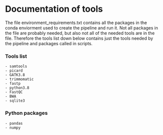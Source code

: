 # Documentation of tools

The file environment_requirements.txt contains all the packages in the conda enviorment used to create the pipeline and run it. Not all packages in the file are probably needed, but also not all of the needed tools are in the file. Therefore the tools list down below contains just the tools needed by the pipeline and packages called in scripts.

### Tools list
	- samtools
	- picard
	- GATK3.8
	- trimmomatic
	- fastp
	- python3.8
	- FastQC
	- BWA
	- sqlite3

### Python packages
	- pandas
	- numpy

